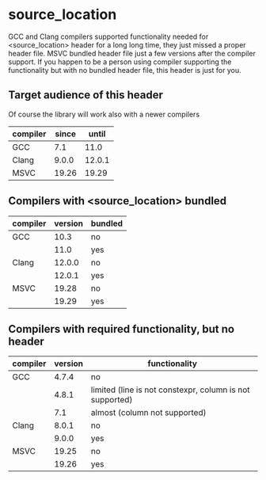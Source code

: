 # source_location
GCC and Clang compilers supported functionality needed for <source_location> header for a long long time, they just missed a proper header file. MSVC bundled header file just a few versions after the compiler support. If you happen to be a person using compiler supporting the functionality but with no bundled header file, this header is just for you.


## Target audience of this header

Of course the library will work also with a newer compilers

| compiler | since | until
| -------- | ----- | -----
| GCC      | 7.1   | 11.0
| Clang    | 9.0.0 | 12.0.1
| MSVC     | 19.26 | 19.29

## Compilers with <source_location> bundled

| compiler | version | bundled
| -------- | ------- | -------
| GCC      | 10.3    | no
|          | 11.0    | yes 
| Clang    | 12.0.0  | no
|          | 12.0.1  | yes
| MSVC     | 19.28   | no
|          | 19.29   | yes

## Compilers with required functionality, but no header

| compiler | version | functionality
| -------- | ------- | -------------
| GCC      | 4.7.4   | no
|          | 4.8.1   | limited (line is not constexpr, column is not supported)
|          | 7.1     | almost (column not supported)
| Clang    | 8.0.1   | no
|          | 9.0.0   | yes
| MSVC     | 19.25   | no
|          | 19.26   | yes
